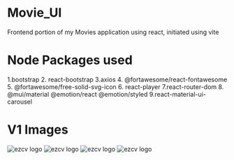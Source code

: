 # Movie_UI
Frontend portion of my Movies application using react, initiated using vite

# Node Packages used 

1.bootstrap
2. react-bootstrap
3.axios
4. @fortawesome/react-fontawesome
5. @fortawesome/free-solid-svg-icon
6. react-player
7.react-router-dom
8. @mui/material @emotion/react @emotion/styled
9.react-material-ui-carousel


# V1 Images

![ezcv logo](https://github.com/LemuelBenitez/Movie_UI/blob/main/Screenshot%202024-06-27%20at%2011.18.06%E2%80%AFAM.png)
![ezcv logo](https://github.com/LemuelBenitez/Movie_UI/blob/main/Screenshot%202024-06-26%20at%207.58.34%E2%80%AFPM.png)
![ezcv logo](https://github.com/LemuelBenitez/Movie_UI/blob/main/Screenshot%202024-06-26%20at%207.58.54%E2%80%AFPM.png)
![ezcv logo](https://github.com/LemuelBenitez/Movie_UI/blob/main/Screenshot%202024-06-26%20at%207.59.14%E2%80%AFPM.png)
